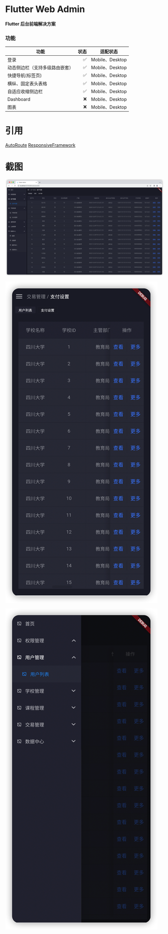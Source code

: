 # Flutter Web Admin

**Flutter 后台前端解决方案**

### 功能

| 功能        | 状态   | 适配状态 |
| --------   | -----:  | -------- |
| 登录      |  ✅   |Mobile、Desktop|
| 动态侧边栏（支持多级路由嵌套）        |   ✅  |Mobile、Desktop|
| 快捷导航(标签页)       |    ✅    |Mobile、Desktop|
| 横纵、固定表头表格       |    ✅    |Mobile、Desktop|
| 自适应收缩侧边栏       |    ✅    |Mobile、Desktop|
| Dashboard       |    ❌    |Mobile、Desktop|
|图表 |❌    |Mobile、Desktop|

# 引用
[AutoRoute](https://github.com/Milad-Akarie/auto_route_library "AutoRoute")
[ResponsiveFramework](https://github.com/Codelessly/ResponsiveFramework "ResponsiveFramework")


# 截图
[![](https://github.com/HaiChecker/Flutter-Admin/blob/master/images/Desktop_Main.png)](https://github.com/HaiChecker/Flutter-Admin/blob/master/images/Desktop_Main.png)

[![](https://github.com/HaiChecker/Flutter-Admin/blob/master/images/Mobile_Main.png)](https://github.com/HaiChecker/Flutter-Admin/blob/master/images/Mobile_Main.png)

[![](https://github.com/HaiChecker/Flutter-Admin/blob/master/images/Mobile_Menu.png)](https://github.com/HaiChecker/Flutter-Admin/blob/master/images/Mobile_Menu.png)